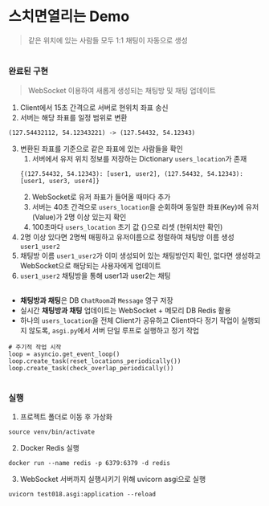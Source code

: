# 스치면열리는 Demo
> 같은 위치에 있는 사람들 모두 1:1 채팅이 자동으로 생성
#
### 완료된 구현
> WebSocket 이용하여 새롭게 생성되는 채팅방 및 채팅 업데이트

1. Client에서 15초 간격으로 서버로 현위치 좌표 송신
2. 서버는 해당 좌표를 일정 범위로 변환
```
(127.54432112, 54.12343221) -> (127.54432, 54.12343)
```
3. 변환된 좌표를 기준으로 같은 좌표에 있는 사람들을 확인
   1. 서버에서 유저 위치 정보를 저장하는 Dictionary `users_location`가 존재
   ```
   {(127.54432, 54.12343): [user1, user2], (127.54432, 54.12343): [user1, user3, user4]} 
   ```
   2. WebSocket로 유저 좌표가 들어올 때마다 추가 
   3. 서버는 40초 간격으로 `users_location`을 순회하며 동일한 좌표(Key)에 유저(Value)가 2명 이상 있는지 확인
   4. 100초마다 `users_location` 초기 값 {}으로 리셋 (현위치만 확인)
4. 2명 이상 있다면 2명씩 매핑하고 유저이름으로 정렬하여 채팅방 이름 생성 `user1_user2`
5. 채팅방 이름 `user1_user2`가 이미 생성되어 있는 채팅방인지 확인, 없다면 생성하고 WebSocket으로 해당되는 사용자에게 업데이트
6. `user1_user2` 채팅방을 통해 user1과 user2는 채팅
##
* **채팅방과 채팅**은 DB `ChatRoom`과 `Message` 영구 저장
* 실시간 **채팅방과 채팅** 업데이트는 WebSocket + 메모리 DB Redis 활용
* 하나의 `users_location`을 전체 Client가 공유하고 Client마다 정기 작업이 실행되지 않도록, `asgi.py`에서 서버 단일 루프로 실행하고 정기 작업
```
# 주기적 작업 시작
loop = asyncio.get_event_loop()
loop.create_task(reset_locations_periodically())
loop.create_task(check_overlap_periodically())
```

#
### 실행
1. 프로젝트 폴더로 이동 후 가상화
```
source venv/bin/activate
```
2. Docker Redis 실행
```
docker run --name redis -p 6379:6379 -d redis
```
3. WebSocket 서버까지 실행시키기 위해 uvicorn asgi으로 실행
```
uvicorn test018.asgi:application --reload
```